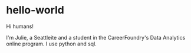# hello-world
Hi humans! 

I'm Julie, a Seattleite and a student in the CareerFoundry's Data Analytics online program. 
I use python and sql. 
